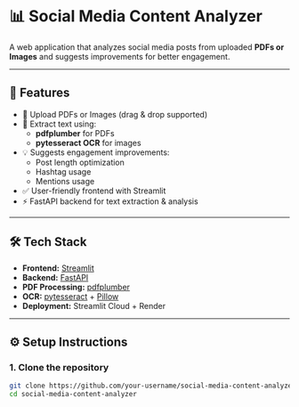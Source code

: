 # 📊 Social Media Content Analyzer

A web application that analyzes social media posts from uploaded **PDFs or Images** and suggests improvements for better engagement.  

---

## 🚀 Features
- 📂 Upload PDFs or Images (drag & drop supported)  
- 📝 Extract text using:
  - **pdfplumber** for PDFs  
  - **pytesseract OCR** for images  
- 💡 Suggests engagement improvements:
  - Post length optimization  
  - Hashtag usage  
  - Mentions usage  
- ✅ User-friendly frontend with Streamlit  
- ⚡ FastAPI backend for text extraction & analysis  

---

## 🛠️ Tech Stack
- **Frontend:** [Streamlit](https://streamlit.io/)  
- **Backend:** [FastAPI](https://fastapi.tiangolo.com/)  
- **PDF Processing:** [pdfplumber](https://github.com/jsvine/pdfplumber)  
- **OCR:** [pytesseract](https://github.com/madmaze/pytesseract) + [Pillow](https://python-pillow.org/)  
- **Deployment:** Streamlit Cloud + Render  

---

## ⚙️ Setup Instructions

### 1. Clone the repository
```bash
git clone https://github.com/your-username/social-media-content-analyzer.git
cd social-media-content-analyzer
